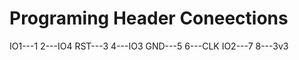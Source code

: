 # Programing Header Coneections

 IO1---1 2---IO4
 RST---3 4---IO3
 GND---5 6---CLK
 IO2---7 8---3v3
